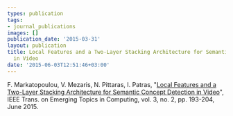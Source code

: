 ```yaml
---
types: publication
tags:
- journal_publications
images: []
publication_date: '2015-03-31'
layout: publication
title: Local Features and a Two-Layer Stacking Architecture for Semantic Concept Detection
  in Video
date: '2015-06-03T12:51:46+03:00'
---
```

F. Markatopoulou, V. Mezaris, N. Pittaras, I. Patras, "<a href="http://ieeexplore.ieee.org/xpl/articleDetails.jsp?arnumber=7073626">Local Features and a Two-Layer Stacking Architecture for Semantic Concept Detection in Video</a>", IEEE Trans. on Emerging Topics in Computing, vol. 3, no. 2, pp. 193-204, June 2015.<a href="http://www.iti.gr/~bmezaris/publications/tetc15_preprint.pdf"><img alt="" src="/files/pdf/pdf.png"></a>
